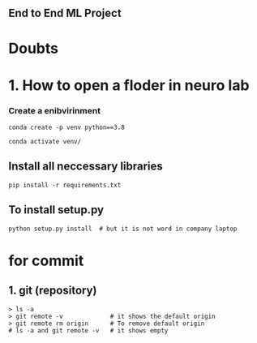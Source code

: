 ## End to End ML Project

# Doubts 
# 1. How to open a floder in neuro lab 

### Create a enibvirinment 
```
conda create -p venv python==3.8

conda activate venv/
```
## Install all neccessary libraries

```
pip install -r requirements.txt
```
## To install setup.py  

```
python setup.py install  # but it is not word in company laptop

```

# for commit 
## 1. git (repository)
```
> ls -a
> git remote -v             # it shows the default origin
> git remote rm origin      # To remove default origin
# ls -a and git remote -v   # it shows empty

```